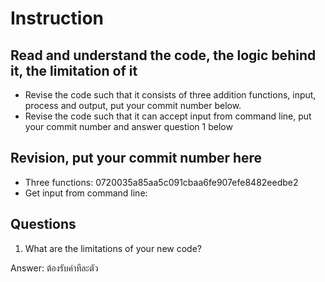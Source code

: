 ﻿# Instruction

## Read and understand the code, the logic behind it, the limitation of it
* Revise the code such that it consists of three addition functions, input, process and output, put your commit number below.
* Revise the code such that it can accept input from command line, put your commit number and answer question 1 below

## Revision, put your commit number here
* Three functions: 0720035a85aa5c091cbaa6fe907efe8482eedbe2
* Get input from command line:

## Questions
1. What are the limitations of your new code?

Answer: ต้องรับค่าทีละตัว